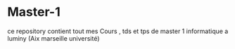 # Master-1

ce repository contient tout mes Cours , tds et tps de master 1 informatique a luminy (Aix marseille université)
